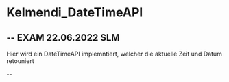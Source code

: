 # Kelmendi_DateTimeAPI

--
EXAM 22.06.2022 SLM
--

Hier wird ein DateTimeAPI implemntiert, welcher die aktuelle Zeit und Datum retouniert

--


